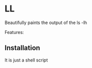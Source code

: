 # LL

Beautifully paints the output of the ls -lh

Features:


## Installation

It is just a shell script
